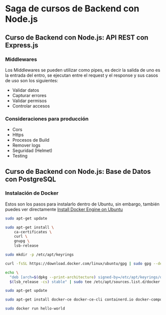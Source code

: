 # Saga de cursos de Backend con Node.js

## Curso de Backend con Node.js: API REST con Express.js

### Middlewares

Los Middlewares se pueden utilizar como pipes, es decir la salida de uno es la entrada del entro, se ejecutan entre el request y el response y sus casos de uso son los siguientes:

- Validar datos
- Capturar errores
- Validar permisos
- Controlar accesos

### Consideraciones para producción

- Cors
- Https
- Procesos de Build
- Remover logs
- Seguridad (Helmet)
- Testing

## Curso de Backend con Node.js: Base de Datos con PostgreSQL

### Instalación de Docker

Estos son los pasos para instalarlo dentro de Ubuntu, sin embargo, también puedes ver directamente [Install Docker Engine on Ubuntu](https://docs.docker.com/engine/install/ubuntu/)

```bash
sudo apt-get update
```

```bash
sudo apt-get install \
    ca-certificates \
    curl \
    gnupg \
    lsb-release
```

```bash
sudo mkdir -p /etc/apt/keyrings
```

```bash
curl -fsSL https://download.docker.com/linux/ubuntu/gpg | sudo gpg --dearmor -o /etc/apt/keyrings/docker.gpg
```

```bash
echo \
  "deb [arch=$(dpkg --print-architecture) signed-by=/etc/apt/keyrings/docker.gpg] https://download.docker.com/linux/ubuntu \
  $(lsb_release -cs) stable" | sudo tee /etc/apt/sources.list.d/docker.list > /dev/null
```

```bash
sudo apt-get update
```

```bash
sudo apt-get install docker-ce docker-ce-cli containerd.io docker-compose-plugin
```

```bash
sudo docker run hello-world
```
